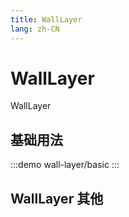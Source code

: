 ```yaml
--- 
title: WallLayer
lang: zh-CN
---
```


# WallLayer

WallLayer


## 基础用法

:::demo 
wall-layer/basic
:::

## WallLayer 其他
